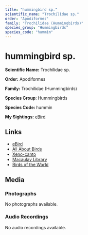 ```yaml
---
title: "hummingbird sp."
scientific_name: "Trochilidae sp."
order: "Apodiformes"
family: "Trochilidae (Hummingbirds)"
species_group: "Hummingbirds"
species_code: "hummin"
---
```


# hummingbird sp.

**Scientific Name:** Trochilidae sp.

**Order:** Apodiformes

**Family:** Trochilidae (Hummingbirds)

**Species Group:** Hummingbirds

**Species Code:** hummin

**My Sightings:** [eBird](https://ebird.org/lifelist?r=world&time=life&spp=hummin)

## Links
* [eBird](https://ebird.org/species/hummin) 
* [All About Birds](https://www.allaboutbirds.org/guide/hummin) 
* [Xeno-canto](https://www.xeno-canto.org/species/hummin) 
* [Macaulay Library](https://search.macaulaylibrary.org/catalog?taxonCode=hummin&sort=rating_rank_desc)
* [Birds of the World](https://birdsoftheworld.org/bow/species/hummin)

## Media
### Photographs
No photographs available.

### Audio Recordings
No audio recordings available.
